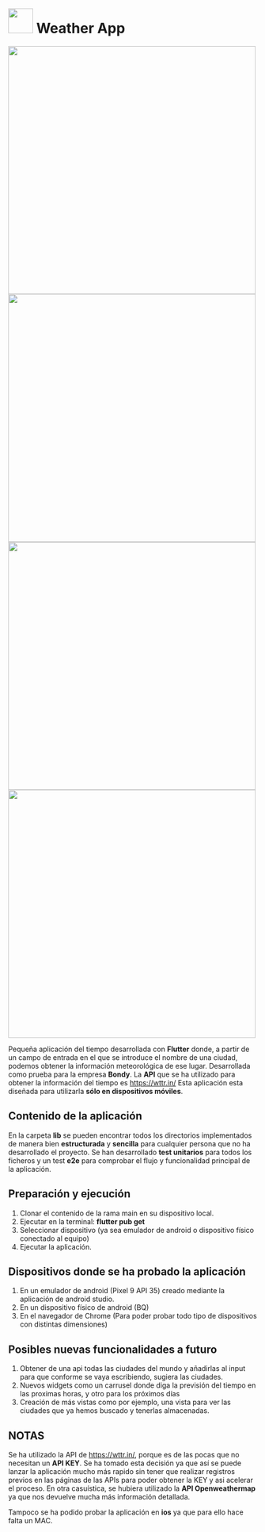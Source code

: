# <img src="https://github.com/user-attachments/assets/95a9ba26-2a2e-439c-a313-a0626108adba" height="50"/> Weather App 

<img src="https://github.com/user-attachments/assets/81cb5259-e4e2-412f-a2e0-1cc48c9a7c18" height="500"/><img src="https://github.com/user-attachments/assets/7bfdaee0-a8f5-43bf-8c36-7f3a6cb2d45c" height="500"/><img src="https://github.com/user-attachments/assets/dedb7ce9-1104-4007-b040-9ea481eb9bb4" height="500"/><img src="https://github.com/user-attachments/assets/f2c70ad6-6433-472c-a27f-0bc08ddae32e" height="500"/>

Pequeña aplicación del tiempo desarrollada con **Flutter** donde, a partir de un campo de entrada en el que se introduce el nombre de una ciudad, podemos obtener la información meteorológica de ese lugar. Desarrollada como prueba para la empresa **Bondy**.
La **API** que se ha utilizado para obtener la información del tiempo es https://wttr.in/
Esta aplicación esta diseñada para utilizarla **sólo en dispositivos móviles**.

## Contenido de la aplicación

En la carpeta **lib** se pueden encontrar todos los directorios implementados de manera bien **estructurada** y **sencilla** para cualquier persona que no ha desarrollado el proyecto.
Se han desarrollado **test unitarios** para todos los ficheros y un test **e2e** para comprobar el flujo y funcionalidad principal de la aplicación.

## Preparación y ejecución

1. Clonar el contenido de la rama main en su dispositivo local.
2. Ejecutar en la terminal: **flutter pub get**
3. Seleccionar dispositivo (ya sea emulador de android o dispositivo físico conectado al equipo)
4. Ejecutar la aplicación.

## Dispositivos donde se ha probado la aplicación

1. En un emulador de android (Pixel 9 API 35) creado mediante la aplicación de android studio.
2. En un dispositivo físico de android (BQ)
3. En el navegador de Chrome (Para poder probar todo tipo de dispositivos con distintas dimensiones)

## Posibles nuevas funcionalidades a futuro

1. Obtener de una api todas las ciudades del mundo y añadirlas al input para que conforme se vaya escribiendo, sugiera las ciudades.
2. Nuevos widgets como un carrusel donde diga la previsión del tiempo en las proximas horas, y otro para los próximos días
3. Creación de más vistas como por ejemplo, una vista para ver las ciudades que ya hemos buscado y tenerlas almacenadas.

## NOTAS
Se ha utilizado la API de https://wttr.in/, porque es de las pocas que no necesitan un **API KEY**. Se ha tomado esta decisión ya que así se puede lanzar la aplicación mucho más rapido sin tener que realizar registros previos en las páginas de las APIs para poder obtener la KEY y asi acelerar el proceso. En otra casuística, se hubiera utilizado la **API Openweathermap** ya que nos devuelve mucha más información detallada.

Tampoco se ha podido probar la aplicación en **ios** ya que para ello hace falta un MAC.




